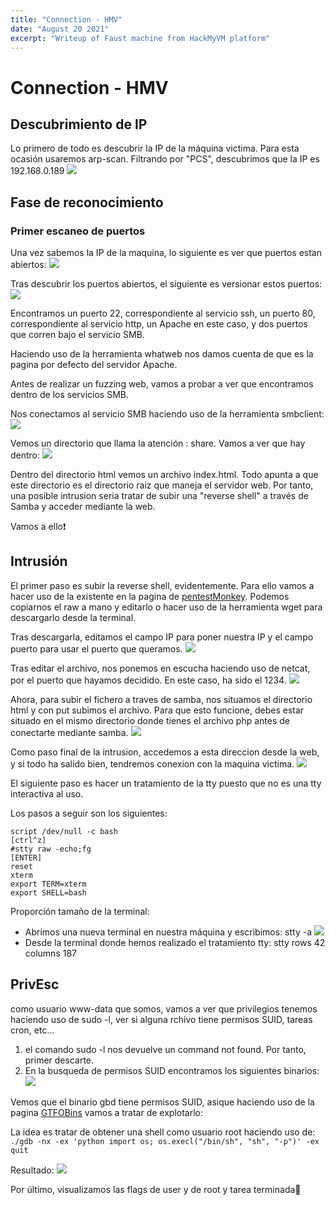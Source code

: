```yaml
---
title: "Connection - HMV"
date: "August 20 2021"
excerpt: "Writeup of Faust machine from HackMyVM platform"
---
```


# Connection - HMV

## Descubrimiento de IP
Lo primero de todo es descubrir la IP de la máquina victima. Para esta ocasión usaremos arp-scan. Filtrando por "PCS", descubrimos que la IP es 192.168.0.189
![](/Connection/arp-scan.png)


## Fase de reconocimiento
### Primer escaneo de puertos
Una vez sabemos la IP de la maquina, lo siguiente es ver que puertos estan abiertos: 
![](/Connection/1escaneo.png)

Tras descubrir los puertos abiertos, el siguiente es versionar estos puertos:
![](/Connection/2escaneo.png)

Encontramos un puerto 22, correspondiente al servicio ssh, un puerto 80, correspondiente al servicio http, un Apache en este caso, y dos puertos que corren bajo el servicio SMB.

Haciendo uso de la herramienta whatweb nos damos cuenta de que es la pagina por defecto del servidor Apache. 

Antes de realizar un fuzzing web, vamos a probar a ver que encontramos dentro de los servicios SMB. 

Nos conectamos al servicio SMB haciendo uso de la herramienta smbclient: 
![](/Connection/smbclient.png)

Vemos un directorio que llama la atención : share. Vamos a ver que hay dentro:
![](/Connection/shareDirectory.png)

Dentro del directorio html vemos un archivo index.html. Todo apunta a que este directorio
es el directorio raiz que maneja el servidor web. Por tanto, una posible intrusion seria tratar de subir una "reverse shell" a través de Samba y acceder mediante la web.

Vamos a ello❗

## Intrusión

El primer paso es subir la reverse shell, evidentemente. Para ello vamos a hacer uso de la existente en la pagina de [pentestMonkey](https://github.com/pentestmonkey/php-reverse-shell). Podemos copiarnos el raw a mano y editarlo o hacer uso de la herramienta wget para descargarlo desde la terminal. 

Tras descargarla, editamos el campo IP para poner nuestra IP y el campo puerto para usar el puerto que queramos. 
![](/ConnectionreverseShell.png)

Tras editar el archivo, nos ponemos en escucha haciendo uso de netcat, por el puerto que hayamos decidido. En este caso, ha sido el 1234.
![](/Connection/nc.png)

Ahora, para subir el fichero a traves de samba, nos situamos el directorio html y con put subimos el archivo. Para que esto funcione, debes estar situado en el mismo directorio donde tienes el archivo php antes de conectarte mediante samba.
![](/Connection/sambaUpload.png)

Como paso final de la intrusion, accedemos a esta direccion desde la web, y si todo ha salido bien, tendremos conexion con la maquina victima.
![](/Connection/conecctionEstablished.png)

El siguiente paso es hacer un tratamiento de la tty puesto que no es una tty interactiva al uso.

Los pasos a seguir son los siguientes:
```
script /dev/null -c bash
[ctrl^z]
#stty raw -echo;fg 
[ENTER]
reset
xterm
export TERM=xterm
export SHELL=bash
```
Proporción tamaño de la terminal:
- Abrimos una nueva terminal en nuestra máquina y escribimos: stty -a
![](/Connection/stty%20-a.png)
- Desde la terminal donde hemos realizado el tratamiento tty: stty rows 42 columns 187


## PrivEsc
como usuario www-data que somos, vamos a ver que privilegios tenemos haciendo uso de sudo -l, ver si alguna rchivo tiene permisos SUID, tareas cron, etc...

1. el comando sudo -l nos devuelve un command not found. Por tanto, primer descarte. 
2. En la busqueda de permisos SUID encontramos los siguientes binarios:
![](/Connection/findCommand.png)

Vemos que el binario gbd tiene permisos SUID, asique haciendo uso de la pagina [GTFOBins](https://gtfobins.github.io/) vamos a tratar de explotarlo:

La idea es tratar de obtener una shell como usuario root haciendo uso de: `./gdb -nx -ex 'python import os; os.execl("/bin/sh", "sh", "-p")' -ex quit`

Resultado: 
![](/Connection/root.png)

Por último, visualizamos las flags de user y de root y tarea terminada💯